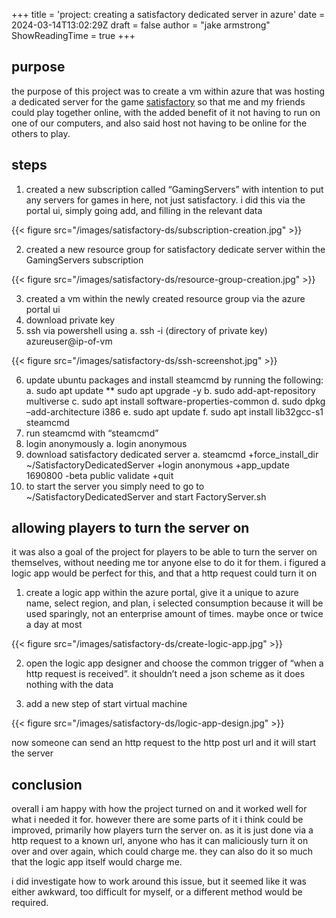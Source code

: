 +++
title = 'project: creating a satisfactory dedicated server in azure'
date = 2024-03-14T13:02:29Z
draft = false
author = "jake armstrong"
ShowReadingTime = true
+++

## purpose

the purpose of this project was to create a vm within azure that was hosting a dedicated server for the game [satisfactory](https://www.satisfactorygame.com/) so that me and my friends could play together online, with the added benefit of it not having to run on one of our computers, and also said host not having to be online for the others to play.

## steps

1. created a new subscription called “GamingServers” with intention to put any servers for games in here, not just satisfactory. i did this via the portal ui, simply going add, and filling in the relevant data

{{< figure src="/images/satisfactory-ds/subscription-creation.jpg" >}}

2.	created a new resource group for satisfactory dedicate server within the GamingServers subscription

{{< figure src="/images/satisfactory-ds/resource-group-creation.jpg" >}}

3.	created a vm within the newly created resource group via the azure portal ui
4.	download private key
5.	ssh via powershell using
    a.	ssh -i (directory of private key) azureuser@ip-of-vm

{{< figure src="/images/satisfactory-ds/ssh-screenshot.jpg" >}}

6.	update ubuntu packages and install steamcmd by running the following:
    a.	sudo apt update ** sudo apt upgrade -y
    b.	sudo add-apt-repository multiverse
    c.	sudo apt install software-properties-common
    d.	sudo dpkg –add-architecture i386
    e.	sudo apt update
    f.	sudo apt install lib32gcc-s1 steamcmd
7.	run steamcmd with “steamcmd”
8.	login anonymously
    a.	login anonymous
9.	download satisfactory dedicated server
    a.	steamcmd +force_install_dir ~/SatisfactoryDedicatedServer +login anonymous +app_update 1690800 -beta public validate +quit
10.	 to start the server you simply need to go to ~/SatisfactoryDedicatedServer and start FactoryServer.sh


## allowing players to turn the server on


it was also a goal of the project for players to be able to turn the server on themselves, without needing me tor anyone else to do it for them. i figured a logic app would be perfect for this, and that a http request could turn it on

1.	create a logic app within the azure portal, give it a unique to azure name, select region, and plan, i selected consumption because it will be used sparingly, not an enterprise amount of times. maybe once or twice a day at most

{{< figure src="/images/satisfactory-ds/create-logic-app.jpg" >}}

2.	open the logic app designer and choose the common trigger of “when a http request is received”. it shouldn’t need a json scheme as it does nothing with the data

3.	add a new step of start virtual machine

{{< figure src="/images/satisfactory-ds/logic-app-design.jpg" >}}

now someone can send an http request to the http post url and it will start the server

## conclusion

overall i am happy with how the project turned on and it worked well for what i needed it for. however there are some parts of it i think could be improved, primarily how players turn the server on. as it is just done via a http request to a known url, anyone who has it can maliciously turn it on over and over again, which could charge me. they can also do it so much that the logic app itself would charge me. 

i did investigate how to work around this issue, but it seemed like it was either awkward, too difficult for myself, or a different method would be required.







